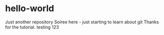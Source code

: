 # hello-world
Just another repository
Soiree here - just starting to learn about git 
Thanks for the tutorial.
testing 123
